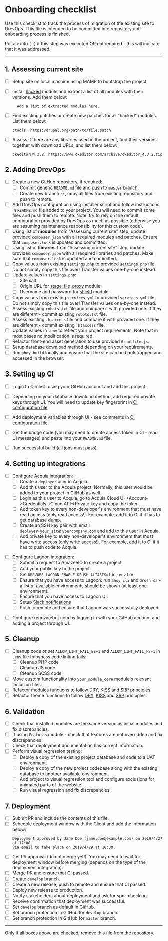Onboarding checklist
====================

Use this checklist to track the process of migration of the existing site
to DrevOps. This file is intended to be committed into repository until
onboarding process is finished.

Put a `x` into `[ ]` if this step was executed OR not required - this will
indicate that it was addressed.

--------------------------------------------------------------------------------

## 1. Assessing current site

- [ ] Setup site on local machine using MAMP to bootstrap the project.
- [ ] Install [hacked](https://www.drupal.org/project/hacked) module and extract
      a list of all modules with their versions. Add them below:
  ```
    Add a list of extracted modules here.
  ```

- [ ] Find existing patches or create new patches for all "hacked" modules. List
      them below:
  ```
  ctools: https:/drupal.org/path/to/file.patch
  ```
- [ ] Assess if there are any libraries used in the project, find their
      versions together with download URLs, and list them below:
  ```
  ckeditor@4.3.2, https://www.ckeditor.com/archive/ckeditor_4.3.2.zip
  ```

## 2. Adding DrevOps

- [ ] Create a new GitHub repository, if required:
    - [ ] Commit generic `README.md` file and push to `master` branch.
    - [ ] Create new branch `ci`, copy all files from existing repository and
          push to remote.
- [ ] Add DrevOps configuration using installer script and follow
      instructions in `README.md` file added to your project. You will need to
      commit some files and push them to remote. Note: try to rely on the
      default configuration provided by DrevOps as much as possible
      (otherwise you are assuming maintenance responsibility for this custom
      code).
- [ ] Using list of **modules** from "Assessing current site" step, update provided
      `composer.json` with all required modules and patches. Ensure that
      `composer.lock` is updated and committed.
- [ ] Using list of **libraries** from "Assessing current site" step, update
      provided `composer.json` with all required libraries and patches. Make
      sure that `composer.lock` is updated and committed.
- [ ] Copy values from existing `settings.php` to provided `settings.php` file.
      Do not simply copy this file over! Transfer values one-by-one instead.
- [ ] Update values in `settings.php`:
    - [ ] Site salt.
    - [ ] Origin URL for [stage_file_proxy](https://www.drupal.org/project/stage_file_proxy) module.
    - [ ] Username and password for [shield](https://www.drupal.org/project/shield) module.
- [ ] Copy values from existing `services.yml` to provided `services.yml` file.
      Do not simply copy this file over! Transfer values one-by-one instead.
- [ ] Assess existing `robots.txt` file and compare it with provided one. If
      they are different - commit existing `robots.txt` file.
- [ ] Assess existing `.htaccess` file and compare it with provided one. If
      they are different - commit existing `.htaccess` file.
- [ ] Update values in `.env` to reflect your project requirements. Note that
      in most cases no modification is required.
- [ ] Refactor front-end asset generation to use provided `Gruntfile.js`.
- [ ] Setup database download method depending on your requirements.
- [ ] Run `ahoy build` locally and ensure that the site can be bootstrapped
      and accessed in the browser.

## 3. Setting up CI

- [ ] Login to CircleCI using your GitHub account and add this project.
- [ ] Depending on your database download method, add required private keys
      through UI. You will need to update key fingerprint in
      [CI configuration file](.circleci/config.yml).
- [ ] Add deployment variables through UI - see comments in
      [CI configuration file](.circleci/config.yml).
- [ ] Get the badge code (you may need to create access token in CI - read UI
      messages) and paste into your `README.md` file.
- [ ] Run successful build (all jobs must pass).


## 4. Setting up integrations

[//]: # (#;< ACQUIA)

- [ ] Configure Acquia integration:
    - [ ] Create a `deployer` user in Acquia.
    - [ ] Add this user to the Acquia project. Normally, this user would be
          added to your project in GitHub as well.
    - [ ] Login as this user to Acquia, go to
          Acquia Cloud UI->Account->Credentials->Cloud API->Private key and
          copy the token.
    - [ ] Add token key to every non-developer's environment that must have
          read access (only read access!). For example, add it to CI if
          it has to get database dump.
    - [ ] Create an SSH key pair with email `deployer+your_site@yourcompany.com`
          and add to this user in Acquia.
    - [ ] Add private key to every non-developer's environment that must have
          write access (only write access!). For example, add it to CI if
          it has to push code to Acquia.

[//]: # (#;> ACQUIA)

[//]: # (#;< LAGOON)

- [ ] Configure Lagoon integration:
    - [ ] Submit a request to AmazeeIO to create a project.
    - [ ] Add your public key to the project.
    - [ ] Set `DREVOPS_LAGOON_ENABLE_DRUSH_ALIASES=1` in `.env` file.
    - [ ] Ensure that you have access to Lagoon: run `ahoy cli` and `drush sa` -
          a list of available environments should be shown (at least one
          environment).
    - [ ] Ensure that you have access to Lagoon UI.
    - [ ] Setup [Slack notifications](https://docs.lagoon.sh/administering-lagoon/graphql-queries/#adding-notifications-to-the-project)
    - [ ] Push to remote and ensure that Lagoon was successfully deployed.

[//]: # (#;> LAGOON)

[//]: # (#;< RENOVATEBOT)

- [ ] Configure renovatebot.com by logging in with your GitHub account and
      adding a project through UI.

[//]: # (#;> RENOVATEBOT)

## 5. Cleanup

- [ ] Cleanup code or set `ALLOW_LINT_FAIL_BE=1` and `ALLOW_LINT_FAIL_FE=1` in
      `.env` file to bypass code linting fails:
    - [ ] Cleanup PHP code
    - [ ] Cleanup JS code
    - [ ] Cleanup SCSS code
- [ ] Move custom functionality into `your_module_core` module's relevant
      inclusion files.
- [ ] Refactor modules functions to follow [DRY](https://en.wikipedia.org/wiki/Don%27t_repeat_yourself),
      [KISS](https://en.wikipedia.org/wiki/KISS_principle) and
      [SRP](https://en.wikipedia.org/wiki/Single_responsibility_principle)
      principles.
- [ ] Refactor theme functions to follow [DRY](https://en.wikipedia.org/wiki/Don%27t_repeat_yourself),
      [KISS](https://en.wikipedia.org/wiki/KISS_principle) and
      [SRP](https://en.wikipedia.org/wiki/Single_responsibility_principle)
      principles.

## 6. Validation

- [ ] Check that installed modules are the same version as initial modules and
      fix discrepancies.
- [ ] If using `Features` module - check that features are not overridden and
      fix discrepancies.
- [ ] Check that deployment documentation has correct information.
- [ ] Perform visual regression testing:
    - [ ] Deploy a copy of the existing project database and code to a UAT
          environment.
    - [ ] Deploy a copy of the new project codebase along with the existing
          database to another available environment.
    - [ ] Add project to visual regression tool and configure exclusions for
          animated parts of the website.
    - [ ] Run visual regression and fix discrepancies.

## 7. Deployment

- [ ] Submit PR and include the contents of this file.
- [ ] Schedule deployment window with the Client and add the information below:
  ```
  Deployment approved by Jane Doe (jane.doe@example.com) on 2019/4/27 at 17:00
  via email to take place on 2019/4/29 at 18:30.
  ```
- [ ] Get PR approval (do not merge yet!). You may need to wait for deployment
      window before merging (depends on the type of the deployment integration).
- [ ] Merge PR and ensure that CI passed.
- [ ] Create `develop` branch.
- [ ] Create a new release, push to remote and ensure that CI passed.
- [ ] Deploy new release to production.
- [ ] Notify stakeholders about deployment and ask for spot-checking.
- [ ] Receive confirmation that deployment was successful.
- [ ] Set `develop` branch as default in GitHub.
- [ ] Set branch protection in GitHub for `develop` branch.
- [ ] Set branch protection in GitHub for `master` branch.

--------------------------------------------------------------------------------

Only if all boxes above are checked, remove this file from the repository.

